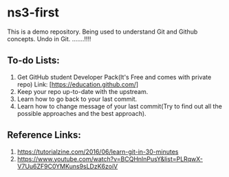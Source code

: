 # ns3-first
This is a demo repository.
Being used to understand Git and Github concepts.
Undo in Git.
.......!!!!

## To-do Lists:

1. Get GitHub student Developer Pack(It's Free and comes with private repo) Link: [https://education.github.com/]
2. Keep your repo up-to-date with the upstream.
3. Learn how to go back to your last commit.
4. Learn how to change message of your last commit(Try to find out all the possible approaches and the best approach).


## Reference Links:

1. https://tutorialzine.com/2016/06/learn-git-in-30-minutes
2. https://www.youtube.com/watch?v=BCQHnlnPusY&list=PLRqwX-V7Uu6ZF9C0YMKuns9sLDzK6zoiV

